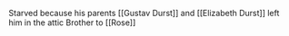 Starved because his parents [[Gustav Durst]] and [[Elizabeth Durst]] left him in the attic
Brother to [[Rose]]
